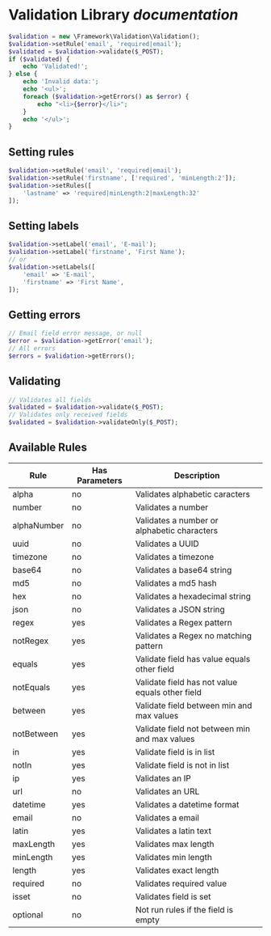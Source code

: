 # Validation Library *documentation*


```php
$validation = new \Framework\Validation\Validation();
$validation->setRule('email', 'required|email');
$validated = $validation->validate($_POST);
if ($validated) {
    echo 'Validated!';
} else {
    echo 'Invalid data:';
    echo '<ul>';
    foreach ($validation->getErrors() as $error) {
        echo "<li>{$error}</li>";
    }
    echo '</ul>';
}
```

## Setting rules

```php
$validation->setRule('email', 'required|email');
$validation->setRule('firstname', ['required', 'minLength:2']);
$validation->setRules([
    'lastname' => 'required|minLength:2|maxLength:32'
]);
```

## Setting labels

```php
$validation->setLabel('email', 'E-mail');
$validation->setLabel('firstname', 'First Name');
// or
$validation->setLabels([
    'email' => 'E-mail',
    'firstname' => 'First Name',
]);
```

## Getting errors

```php
// Email field error message, or null
$error = $validation->getError('email');
// All errors
$errors = $validation->getErrors();
```

## Validating

```php
// Validates all fields
$validated = $validation->validate($_POST);
// Validates only received fields
$validated = $validation->validateOnly($_POST);
```

## Available Rules

| Rule | Has Parameters | Description |
| --- | --- | --- |
| alpha | no | Validates alphabetic caracters |
| number | no | Validates a number |
| alphaNumber | no | Validates a number or alphabetic characters |
| uuid | no | Validates a UUID |
| timezone | no | Validates a timezone |
| base64 | no | Validates a base64 string |
| md5 | no | Validates a md5 hash |
| hex | no | Validates a hexadecimal string |
| json | no | Validates a JSON string |
| regex | yes | Validates a Regex pattern |
| notRegex | yes | Validates a Regex no matching pattern |
| equals | yes | Validate field has value equals other field |
| notEquals | yes | Validate field has not value equals other field |
| between | yes | Validate field between min and max values |
| notBetween | yes | Validate field not between min and max values |
| in | yes | Validate field is in list |
| notIn | yes | Validate field is not in list |
| ip | yes | Validates an IP |
| url | no | Validates an URL |
| datetime | yes | Validates a datetime format |
| email | no | Validates a email |
| latin | yes | Validates a latin text |
| maxLength | yes | Validates max length |
| minLength | yes | Validates min length |
| length | yes |  Validates exact length |
| required | no | Validates required value |
| isset | no | Validates field is set |
| optional | no | Not run rules if the field is empty |
